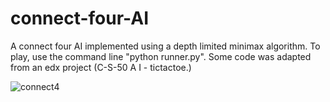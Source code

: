 # connect-four-AI
A connect four AI implemented using a depth limited minimax algorithm. To play, use the command line "python runner.py".
Some code was adapted from an edx project (C-S-50 A I - tictactoe.)

![connect4](https://user-images.githubusercontent.com/84540590/141518810-4e91d04f-b04c-4c83-9a8e-fbb779ad6d2c.png)
